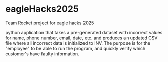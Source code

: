 # eagleHacks2025
Team Rocket project for eagle hacks 2025

python application that takes a pre-generated dataset with incorrect values for name, phone number, email, date, etc. and produces an updated CSV
file where all incorrect data is initialized to INV. The purpose is for the "employee" to be able to run the program, and quickly verify which
customer's have faulty information.
